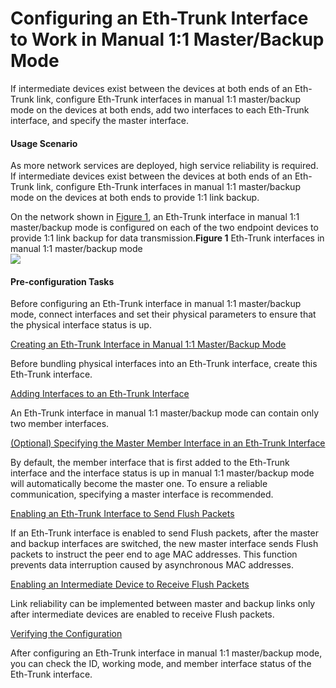 Configuring an Eth-Trunk Interface to Work in Manual 1:1 Master/Backup Mode
===========================================================================

If intermediate devices exist between the devices at both ends of an Eth-Trunk link, configure Eth-Trunk interfaces in manual 1:1 master/backup mode on the devices at both ends, add two interfaces to each Eth-Trunk interface, and specify the master interface.

#### Usage Scenario

As more network services are deployed, high service reliability is required. If intermediate devices exist between the devices at both ends of an Eth-Trunk link, configure Eth-Trunk interfaces in manual 1:1 master/backup mode on the devices at both ends to provide 1:1 link backup.

On the network shown in [Figure 1](#EN-US_TASK_0172362877__fig_dc_vrp_ethtrunk_cfg_004901), an Eth-Trunk interface in manual 1:1 master/backup mode is configured on each of the two endpoint devices to provide 1:1 link backup for data transmission.**Figure 1** Eth-Trunk interfaces in manual 1:1 master/backup mode  
![](images/fig_dc_vrp_ethtrunk_cfg_004901.png)
#### Pre-configuration Tasks

Before configuring an Eth-Trunk interface in manual 1:1 master/backup mode, connect interfaces and set their physical parameters to ensure that the physical interface status is up.



[Creating an Eth-Trunk Interface in Manual 1:1 Master/Backup Mode](../../../../software/nev8r10_vrpv8r16/user/vrp/dc_vrp_ethtrunk_cfg_0022.html)

Before bundling physical interfaces into an Eth-Trunk interface, create this Eth-Trunk interface.

[Adding Interfaces to an Eth-Trunk Interface](../../../../software/nev8r10_vrpv8r16/user/vrp/dc_vrp_ethtrunk_cfg_0023.html)

An Eth-Trunk interface in manual 1:1 master/backup mode can contain only two member interfaces.

[(Optional) Specifying the Master Member Interface in an Eth-Trunk Interface](../../../../software/nev8r10_vrpv8r16/user/vrp/dc_vrp_ethtrunk_cfg_0024.html)

By default, the member interface that is first added to the Eth-Trunk interface and the interface status is up in manual 1:1 master/backup mode will automatically become the master one. To ensure a reliable communication, specifying a master interface is recommended.

[Enabling an Eth-Trunk Interface to Send Flush Packets](../../../../software/nev8r10_vrpv8r16/user/vrp/dc_vrp_ethtrunk_cfg_0025.html)

If an Eth-Trunk interface is enabled to send Flush packets, after the master and backup interfaces are switched, the new master interface sends Flush packets to instruct the peer end to age MAC addresses. This function prevents data interruption caused by asynchronous MAC addresses.

[Enabling an Intermediate Device to Receive Flush Packets](../../../../software/nev8r10_vrpv8r16/user/vrp/dc_vrp_ethtrunk_cfg_0026.html)

Link reliability can be implemented between master and backup links only after intermediate devices are enabled to receive Flush packets.

[Verifying the Configuration](../../../../software/nev8r10_vrpv8r16/user/vrp/dc_vrp_ethtrunk_cfg_0027.html)

After configuring an Eth-Trunk interface in manual 1:1 master/backup mode, you can check the ID, working mode, and member interface status of the Eth-Trunk interface.